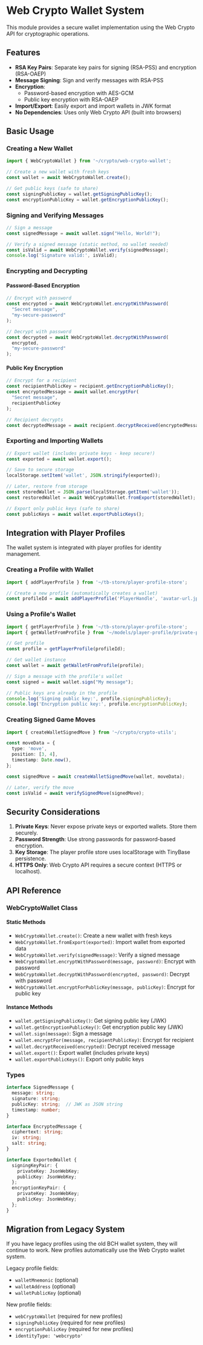 # Web Crypto Wallet System

This module provides a secure wallet implementation using the Web Crypto API for cryptographic operations.

## Features

- **RSA Key Pairs**: Separate key pairs for signing (RSA-PSS) and encryption (RSA-OAEP)
- **Message Signing**: Sign and verify messages with RSA-PSS
- **Encryption**: 
  - Password-based encryption with AES-GCM
  - Public key encryption with RSA-OAEP
- **Import/Export**: Easily export and import wallets in JWK format
- **No Dependencies**: Uses only Web Crypto API (built into browsers)

## Basic Usage

### Creating a New Wallet

```typescript
import { WebCryptoWallet } from '~/crypto/web-crypto-wallet';

// Create a new wallet with fresh keys
const wallet = await WebCryptoWallet.create();

// Get public keys (safe to share)
const signingPublicKey = wallet.getSigningPublicKey();
const encryptionPublicKey = wallet.getEncryptionPublicKey();
```

### Signing and Verifying Messages

```typescript
// Sign a message
const signedMessage = await wallet.sign("Hello, World!");

// Verify a signed message (static method, no wallet needed)
const isValid = await WebCryptoWallet.verify(signedMessage);
console.log('Signature valid:', isValid);
```

### Encrypting and Decrypting

#### Password-Based Encryption

```typescript
// Encrypt with password
const encrypted = await WebCryptoWallet.encryptWithPassword(
  "Secret message",
  "my-secure-password"
);

// Decrypt with password
const decrypted = await WebCryptoWallet.decryptWithPassword(
  encrypted,
  "my-secure-password"
);
```

#### Public Key Encryption

```typescript
// Encrypt for a recipient
const recipientPublicKey = recipient.getEncryptionPublicKey();
const encryptedMessage = await wallet.encryptFor(
  "Secret message",
  recipientPublicKey
);

// Recipient decrypts
const decryptedMessage = await recipient.decryptReceived(encryptedMessage);
```

### Exporting and Importing Wallets

```typescript
// Export wallet (includes private keys - keep secure!)
const exported = await wallet.export();

// Save to secure storage
localStorage.setItem('wallet', JSON.stringify(exported));

// Later, restore from storage
const storedWallet = JSON.parse(localStorage.getItem('wallet'));
const restoredWallet = await WebCryptoWallet.fromExport(storedWallet);

// Export only public keys (safe to share)
const publicKeys = await wallet.exportPublicKeys();
```

## Integration with Player Profiles

The wallet system is integrated with player profiles for identity management.

### Creating a Profile with Wallet

```typescript
import { addPlayerProfile } from '~/tb-store/player-profile-store';

// Create a new profile (automatically creates a wallet)
const profileId = await addPlayerProfile('PlayerHandle', 'avatar-url.jpg');
```

### Using a Profile's Wallet

```typescript
import { getPlayerProfile } from '~/tb-store/player-profile-store';
import { getWalletFromProfile } from '~/models/player-profile/private-player-profile';

// Get profile
const profile = getPlayerProfile(profileId);

// Get wallet instance
const wallet = await getWalletFromProfile(profile);

// Sign a message with the profile's wallet
const signed = await wallet.sign("My message");

// Public keys are already in the profile
console.log('Signing public key:', profile.signingPublicKey);
console.log('Encryption public key:', profile.encryptionPublicKey);
```

### Creating Signed Game Moves

```typescript
import { createWalletSignedMove } from '~/crypto/crypto-utils';

const moveData = {
  type: 'move',
  position: [3, 4],
  timestamp: Date.now(),
};

const signedMove = await createWalletSignedMove(wallet, moveData);

// Later, verify the move
const isValid = await verifySignedMove(signedMove);
```

## Security Considerations

1. **Private Keys**: Never expose private keys or exported wallets. Store them securely.
2. **Password Strength**: Use strong passwords for password-based encryption.
3. **Key Storage**: The player profile store uses localStorage with TinyBase persistence.
4. **HTTPS Only**: Web Crypto API requires a secure context (HTTPS or localhost).

## API Reference

### WebCryptoWallet Class

#### Static Methods

- `WebCryptoWallet.create()`: Create a new wallet with fresh keys
- `WebCryptoWallet.fromExport(exported)`: Import wallet from exported data
- `WebCryptoWallet.verify(signedMessage)`: Verify a signed message
- `WebCryptoWallet.encryptWithPassword(message, password)`: Encrypt with password
- `WebCryptoWallet.decryptWithPassword(encrypted, password)`: Decrypt with password
- `WebCryptoWallet.encryptForPublicKey(message, publicKey)`: Encrypt for public key

#### Instance Methods

- `wallet.getSigningPublicKey()`: Get signing public key (JWK)
- `wallet.getEncryptionPublicKey()`: Get encryption public key (JWK)
- `wallet.sign(message)`: Sign a message
- `wallet.encryptFor(message, recipientPublicKey)`: Encrypt for recipient
- `wallet.decryptReceived(encrypted)`: Decrypt received message
- `wallet.export()`: Export wallet (includes private keys)
- `wallet.exportPublicKeys()`: Export only public keys

### Types

```typescript
interface SignedMessage {
  message: string;
  signature: string;
  publicKey: string;  // JWK as JSON string
  timestamp: number;
}

interface EncryptedMessage {
  ciphertext: string;
  iv: string;
  salt: string;
}

interface ExportedWallet {
  signingKeyPair: {
    privateKey: JsonWebKey;
    publicKey: JsonWebKey;
  };
  encryptionKeyPair: {
    privateKey: JsonWebKey;
    publicKey: JsonWebKey;
  };
}
```

## Migration from Legacy System

If you have legacy profiles using the old BCH wallet system, they will continue to work. New profiles automatically use the Web Crypto wallet system.

Legacy profile fields:
- `walletMnemonic` (optional)
- `walletAddress` (optional)
- `walletPublicKey` (optional)

New profile fields:
- `webCryptoWallet` (required for new profiles)
- `signingPublicKey` (required for new profiles)
- `encryptionPublicKey` (required for new profiles)
- `identityType: 'webcrypto'`


